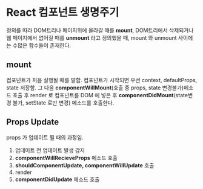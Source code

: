 # React 컴포넌트 생명주기

정의를 따라 DOM트리나 페이지위에 올라갈 때를 **mount**, DOM트리에서 삭제되거나 웹 페이지에서 없어질 때를 **unmount** 라고 정의했을 때, mount 와 unmount 사이에는 수많은 함수들이 존재한다.



## mount

컴포넌트가 처음 실행될 때를 말함. 컴포넌트가 시작되면 우선 context, defaultProps, state 저장함. 그 다음 **componentWillMount**(호출 중 props, state 변경불가)메소드 호출 후 render 로 컴포넌트를 DOM 에 넣은 후 **componentDidMount**(state변경 불가, setState 로만 변경) 메소드를 호출한다. 



## Props Update

props 가 업데이트 될 때의 과정임.

1. 업데이트 전 업데이트 발생 감지
2. **componentWillRecieveProps** 메소드 호출
3. **shouldComponentUpdate, componentWillUpdate** 호출
4. render
5. **componentDidUpdate** 메소드 호출



